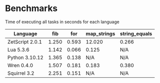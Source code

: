 # Benchmarks

Time of executing all tasks in seconds for each language

| Language     	  |   fib   |   for   |  map_strings  |  string_equals  | 
| --------------- | ------- | ------- | ------------- | --------------- | 
| ZetScript 2.0.1 | 1.250   | 0.593   | 12.020        | 0.266           | 
| Lua 5.3.6       | 1.142   | 0.066   | 0.125         | N/A             | 
| Python 3.10.12  | 1.365   | 0.138   | N/A           | N/A             | 
| Wren 0.4.0      | 1.507   | 0.181   | 0.183         | 0.380           | 
| Squirrel 3.2    | 2.251   | 0.151   | N/A           | N/A             | 